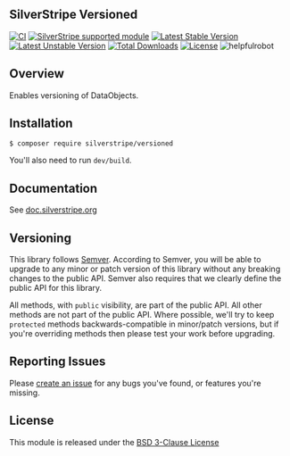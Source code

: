 ## SilverStripe Versioned

[![CI](https://github.com/silverstripe/silverstripe-versioned/actions/workflows/ci.yml/badge.svg)](https://github.com/silverstripe/silverstripe-versioned/actions/workflows/ci.yml)
[![SilverStripe supported module](https://img.shields.io/badge/silverstripe-supported-0071C4.svg)](https://www.silverstripe.org/software/addons/silverstripe-commercially-supported-module-list/)
[![Latest Stable Version](https://poser.pugx.org/silverstripe/versioned/version.svg)](http://www.silverstripe.org/stable-download/)
[![Latest Unstable Version](https://poser.pugx.org/silverstripe/versioned/v/unstable.svg)](https://packagist.org/packages/silverstripe/versioned)
[![Total Downloads](https://poser.pugx.org/silverstripe/versioned/downloads.svg)](https://packagist.org/packages/silverstripe/versioned)
[![License](https://poser.pugx.org/silverstripe/versioned/license.svg)](https://github.com/silverstripe/silverstripe-versioned#license)
![helpfulrobot](https://helpfulrobot.io/silverstripe/versioned/badge)

## Overview

Enables versioning of DataObjects.

## Installation

```
$ composer require silverstripe/versioned
```

You'll also need to run `dev/build`.

## Documentation

See [doc.silverstripe.org](http://doc.silverstripe.org)

## Versioning

This library follows [Semver](http://semver.org). According to Semver,
you will be able to upgrade to any minor or patch version of this library
without any breaking changes to the public API. Semver also requires that
we clearly define the public API for this library.

All methods, with `public` visibility, are part of the public API. All
other methods are not part of the public API. Where possible, we'll try
to keep `protected` methods backwards-compatible in minor/patch versions,
but if you're overriding methods then please test your work before upgrading.

## Reporting Issues

Please [create an issue](http://github.com/silverstripe/silverstripe-versioned/issues)
for any bugs you've found, or features you're missing.

## License

This module is released under the [BSD 3-Clause License](LICENSE)
